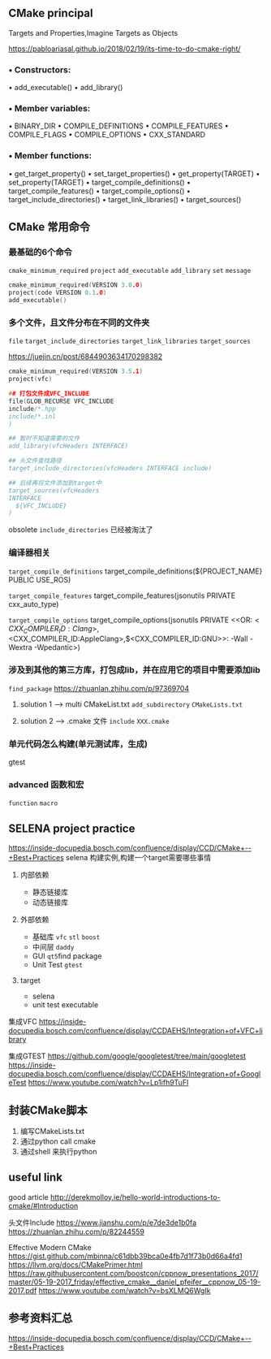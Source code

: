 ## CMake principal
Targets and Properties,Imagine Targets as Objects

https://pabloariasal.github.io/2018/02/19/its-time-to-do-cmake-right/

### • Constructors:
• add_executable()
• add_library()

### • Member variables:
• BINARY_DIR
• COMPILE_DEFINITIONS
• COMPILE_FEATURES
• COMPILE_FLAGS
• COMPILE_OPTIONS
• CXX_STANDARD


### • Member functions:
• get_target_property()
• set_target_properties()
• get_property(TARGET)
• set_property(TARGET)
• target_compile_definitions()
• target_compile_features()
• target_compile_options()
• target_include_directories()
• target_link_libraries()
• target_sources()













## CMake 常用命令

### 最基础的6个命令
`cmake_minimum_required`
`project`
`add_executable` `add_library`
`set`
`message`

```c
cmake_minimum_required(VERSION 3.0.0)
project(code VERSION 0.1.0)
add_executable()
```

### 多个文件，且文件分布在不同的文件夹
`file`
`target_include_directories`
`target_link_libraries`
`target_sources`

https://juejin.cn/post/6844903634170298382

```c
cmake_minimum_required(VERSION 3.5.1)
project(vfc)

## 打包文件成VFC_INCLUDE
file(GLOB_RECURSE VFC_INCLUDE
include/*.hpp
include/*.inl
)

## 暂时不知道需要的文件
add_library(vfcHeaders INTERFACE)

## 头文件查找路径
target_include_directories(vfcHeaders INTERFACE include)

## 后续再将文件添加到target中
target_sources(vfcHeaders
INTERFACE
  ${VFC_INCLUDE}
)
```
obsolete
`include_directories` 已经被淘汰了 

### 编译器相关
`target_compile_definitions`
target_compile_definitions(${PROJECT_NAME} PUBLIC USE_ROS)

`target_compile_features`
target_compile_features(jsonutils PRIVATE cxx_auto_type)

`target_compile_options`
target_compile_options(jsonutils PRIVATE
    $<$<OR:$<CXX_COMPILER_ID:Clang>,$<CXX_COMPILER_ID:AppleClang>,$<CXX_COMPILER_ID:GNU>>:
    -Wall -Wextra -Wpedantic>)


### 涉及到其他的第三方库，打包成lib，并在应用它的项目中需要添加lib

`find_package`
https://zhuanlan.zhihu.com/p/97369704

1. solution 1 --> multi CMakeList.txt
`add_subdirectory`
`CMakeLists.txt`

2. solution 2 --> .cmake 文件
`include`
`XXX.cmake`



### 单元代码怎么构建(单元测试库，生成)
gtest

### advanced 函数和宏
`function`
`macro`


## SELENA project practice
https://inside-docupedia.bosch.com/confluence/display/CCD/CMake+--+Best+Practices
selena 构建实例,构建一个target需要哪些事情
1. 内部依赖
   - 静态链接库
   - 动态链接库

2. 外部依赖
   - 基础库 `vfc` `stl` `boost`
   - 中间层 `daddy`
   - GUI `qt5`find package
   - Unit Test `gtest`

3. target 
   - selena
   - unit test executable

集成VFC
https://inside-docupedia.bosch.com/confluence/display/CCDAEHS/Integration+of+VFC+library

集成GTEST
https://github.com/google/googletest/tree/main/googletest
https://inside-docupedia.bosch.com/confluence/display/CCDAEHS/Integration+of+GoogleTest
https://www.youtube.com/watch?v=Lp1ifh9TuFI

## 封装CMake脚本
1. 编写CMakeLists.txt
2. 通过python call cmake
3. 通过shell 来执行python


## useful link
good article
http://derekmolloy.ie/hello-world-introductions-to-cmake/#Introduction

头文件Include
https://www.jianshu.com/p/e7de3de1b0fa
https://zhuanlan.zhihu.com/p/82244559

Effective Modern CMake
https://gist.github.com/mbinna/c61dbb39bca0e4fb7d1f73b0d66a4fd1
https://llvm.org/docs/CMakePrimer.html
https://raw.githubusercontent.com/boostcon/cppnow_presentations_2017/master/05-19-2017_friday/effective_cmake__daniel_pfeifer__cppnow_05-19-2017.pdf
https://www.youtube.com/watch?v=bsXLMQ6WgIk

## 参考资料汇总
https://inside-docupedia.bosch.com/confluence/display/CCD/CMake+--+Best+Practices